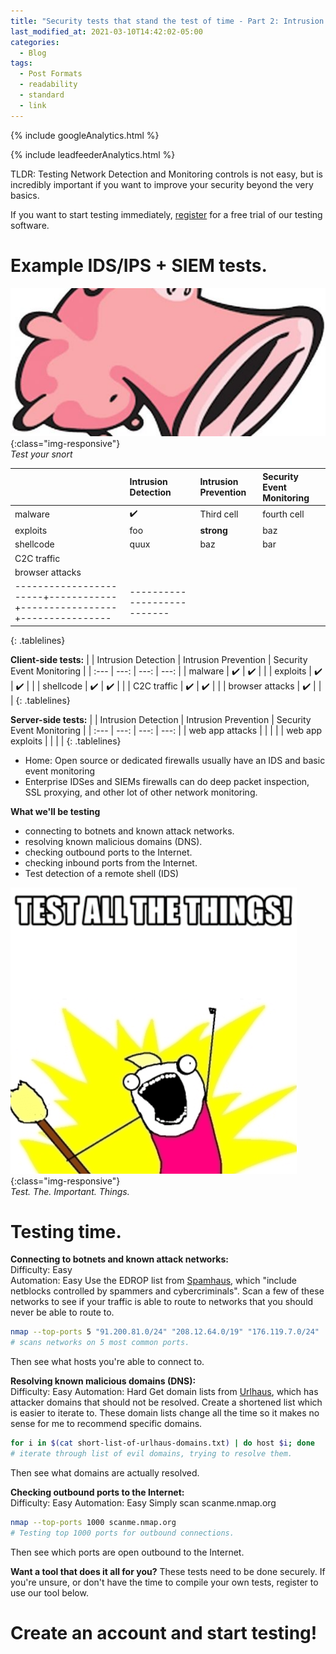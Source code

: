 ```yaml
---
title: "Security tests that stand the test of time - Part 2: Intrusion Detection and Monitoring Tests"
last_modified_at: 2021-03-10T14:42:02-05:00
categories:
  - Blog
tags:
  - Post Formats
  - readability
  - standard
  - link
---
```

<!-- Google analytics -->
{% include googleAnalytics.html %}
<!-- leadfeeder analytics -->
{% include leadfeederAnalytics.html %}

TLDR: Testing Network Detection and Monitoring controls is not easy, but is incredibly important if you want to improve your security beyond the very basics.

If you want to start testing immediately, [register][create account] for a free trial of our testing software.

# Example IDS/IPS + SIEM tests.
![compliance](/assets/images/2021-03-10/snort-ids.jpeg){:class="img-responsive"}  
*Test your snort*


<style>
.tablelines table, .tablelines td, .tablelines th {
        border: 1px gray;
        }
</style>


|                       |  Intrusion Detection | Intrusion Prevention   | Security Event Monitoring |
|-----------------------|:---------------------|:-----------------------|:--------------------------|
| malware               |:heavy_check_mark:    | Third cell             | fourth cell               |
| exploits              |foo         | **strong**      | baz            |     asdfds                |
| shellcode             |quux        | baz             | bar            |     asdfds                |
| C2C traffic           |            |                 |                |     asdfds                |
| browser attacks       |            |                 |                |     asdfds                |
|-----------------------+------------+-----------------+----------------|---------------------------|
{: .tablelines}



**Client-side tests:**
|                       | Intrusion Detection     | Intrusion Prevention  | Security Event Monitoring |
| :---                  |                 ---:    |                 ---:  |                     ---:  |
| malware               |   :heavy_check_mark:    |  :heavy_check_mark:   |                           |
| exploits              |   :heavy_check_mark:    |  :heavy_check_mark:   |                           |
| shellcode             |   :heavy_check_mark:    |  :heavy_check_mark:   |                           |
| C2C traffic           |   :heavy_check_mark:    |  :heavy_check_mark:   |                           |
| browser attacks       |   :heavy_check_mark:    |                       |                           |
{: .tablelines}

**Server-side tests:**
|                         | Intrusion Detection     | Intrusion Prevention  | Security Event Monitoring |
| :---                    |                 ---:    |                 ---:  |                     ---:  |
| web app attacks         |                         |                       |                           |
| web app exploits        |                         |                       |                           |
{: .tablelines}

* Home: Open source or dedicated firewalls usually have an IDS and basic event monitoring
* Enterprise IDSes and SIEMs firewalls can do deep packet inspection, SSL proxying, and other lot of other network monitoring.

**What we'll be testing**  
* connecting to botnets and known attack networks.
* resolving known malicious domains (DNS).
* checking outbound ports to the Internet.
* checking inbound ports from the Internet.
* Test detection of a remote shell (IDS)


![test all the security things](/assets/images/2021-03-08/test-all-the-things.png){:class="img-responsive"}  
*Test. The. Important. Things.*

# Testing time.

**Connecting to botnets and known attack networks:**  
Difficulty: Easy  
Automation: Easy
Use the EDROP list from [Spamhaus](https://www.spamhaus.org/drop/), which "include netblocks controlled by spammers and cybercriminals". Scan a few of these networks to see if your traffic is able to route to networks that you should never be able to route to.
```bash
nmap --top-ports 5 "91.200.81.0/24" "208.12.64.0/19" "176.119.7.0/24"
# scans networks on 5 most common ports.
```
Then see what hosts you're able to connect to.

**Resolving known malicious domains (DNS):**  
Difficulty: Easy
Automation: Hard
Get domain lists from [Urlhaus](https://urlhaus.abuse.ch/api/#retrieve), which has attacker domains that should not be resolved. Create a shortened list which is easier to iterate to. These domain lists change all the time so it makes no sense for me to recommend specific domains.  
```bash
for i in $(cat short-list-of-urlhaus-domains.txt) | do host $i; done
# iterate through list of evil domains, trying to resolve them.
```
Then see what domains are actually resolved.

**Checking outbound ports to the Internet:**  
Difficulty: Easy
Automation: Easy
Simply scan scanme.nmap.org
```bash
nmap --top-ports 1000 scanme.nmap.org
# Testing top 1000 ports for outbound connections.
```
Then see which ports are open outbound to the Internet.

**Want a tool that does it all for you?**
These tests need to be done securely. If you're unsure, or don't have the time to compile your own tests, register to use our tool below.


# Create an account and start testing!  
<script charset="utf-8" type="text/javascript" src="//js.hsforms.net/forms/shell.js"></script>
<script>
  hbspt.forms.create({
	portalId: "8898112",
	formId: "2b1cfdb3-6618-4dd8-86e4-4786274c0d38"
});
</script>



[create account]: #create-an-account-and-start-testing